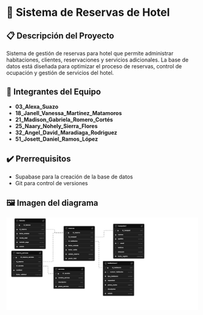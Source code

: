 # 🏨 Sistema de Reservas de Hotel

## 📋 Descripción del Proyecto

Sistema de gestión de reservas para hotel que permite administrar habitaciones, clientes, reservaciones y servicios adicionales. La base de datos está diseñada para optimizar el proceso de reservas, control de ocupación y gestión de servicios del hotel.

## 👥 Integrantes del Equipo

- **03_Alexa_Suazo**
- **18_Janell_Vanessa_Martínez_Matamoros**
- **21_Madison_Gabriela_Romero_Cortés**
- **25_Naary_Nohely_Sierra_Flores**
- **32_Angel_David_Maradiaga_Rodriguez**
- **51_Josett_Daniel_Ramos_López**
## ✔️ Prerrequisitos
- Supabase para la creación de la base de datos
- Git para control de versiones
## 🖼️ Imagen del diagrama
![Diagrama de la base de datos](/imagenes/Diagrama.png)
